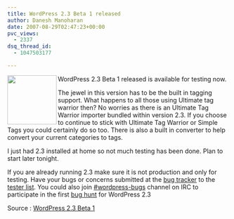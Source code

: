 ```yaml
---
title: WordPress 2.3 Beta 1 released
author: Danesh Manoharan
date: 2007-08-29T02:47:23+00:00
pvc_views:
  - 2337
dsq_thread_id:
  - 1047503177

---
```

<img loading="lazy" src="/wp-content/uploads/2007/02/wp-20-square-button.gif" align="left" height="112" width="112" />

WordPress 2.3 Beta 1 released is available for testing now.

The jewel in this version has to be the built in tagging support. What happens to all those using Ultimate tag warrior then? No worries as there is an Ultimate Tag Warrior importer bundled within version 2.3. If you choose to continue to stick with Ultimate Tag Warrior or Simple Tags you could certainly do so too. There is also a built in converter to help convert your current categories to tags.

I just had 2.3 installed at home so not much testing has been done. Plan to start later tonight.

If you are already running 2.3 make sure it is not production and only for testing. Have your bugs or concerns submitted at the [bug tracker][1] to the [tester list][2]. You could also join <a href="irc://irc.freenode.net/wordpress-bugs" onclick="javascript:urchinTracker ('/outbound/article/irc.freenode.net');">#wordpress-bugs</a> channel on IRC to participate in the first <a href="http://codex.wordpress.org/WordPress_Bug_Hunts" onclick="javascript:urchinTracker ('/outbound/article/codex.wordpress.org');">bug hunt</a> for WordPress 2.3

Source : <a href="http://boren.nu/archives/2007/08/27/wordpress-23-beta-1/" rel="bookmark" title="Permanent Link to WordPress 2.3 Beta 1">WordPress 2.3 Beta 1</a>

 [1]: http://trac.wordpress.org/
 [2]: http://lists.automattic.com/mailman/listinfo/wp-testers